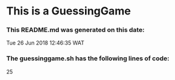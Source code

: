 # This is a GuessingGame


### This README.md was generated on this date:
Tue 26 Jun 2018 12:46:35 WAT

### The guessinggame.sh has the following lines of code:

25
